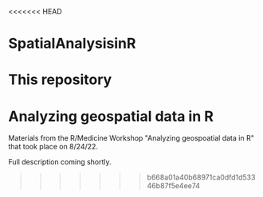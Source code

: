 <<<<<<< HEAD
# SpatialAnalysisinR

This repository 
=======
# Analyzing geospatial data in R

Materials from the R/Medicine Workshop "Analyzing geospoatial data in R" that took place on 8/24/22. 

Full description coming shortly.
>>>>>>> b668a01a40b68971ca0dfd1d53346b87f5e4ee74

